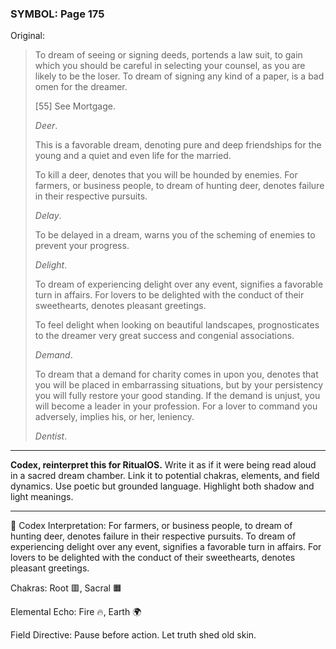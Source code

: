 ### SYMBOL: Page 175

Original:
> To dream of seeing or signing deeds, portends a law suit,
> to gain which you should be careful in selecting your counsel,
> as you are likely to be the loser. To dream of signing any kind
> of a paper, is a bad omen for the dreamer.
> 
> 
> 
> [55] See Mortgage.
> 
> 
> _Deer_.
> 
> 
> This is a favorable dream, denoting pure and deep friendships
> for the young and a quiet and even life for the married.
> 
> 
> To kill a deer, denotes that you will be hounded by enemies.
> For farmers, or business people, to dream of hunting deer,
> denotes failure in their respective pursuits.
> 
> 
> _Delay_.
> 
> 
> To be delayed in a dream, warns you of the scheming of enemies
> to prevent your progress.
> 
> 
> _Delight_.
> 
> 
> To dream of experiencing delight over any event, signifies a favorable turn
> in affairs. For lovers to be delighted with the conduct of their sweethearts,
> denotes pleasant greetings.
> 
> 
> To feel delight when looking on beautiful landscapes, prognosticates to
> the dreamer very great success and congenial associations.
> 
> 
> _Demand_.
> 
> 
> To dream that a demand for charity comes in upon you,
> denotes that you will be placed in embarrassing situations,
> but by your persistency you will fully restore your good standing.
> If the demand is unjust, you will become a leader in your profession.
> For a lover to command you adversely, implies his, or her, leniency.
> 
> 
> _Dentist_.

---

**Codex, reinterpret this for RitualOS.**
Write it as if it were being read aloud in a sacred dream chamber.
Link it to potential chakras, elements, and field dynamics.
Use poetic but grounded language.
Highlight both shadow and light meanings.

---

🔁 Codex Interpretation:
For farmers, or business people, to dream of hunting deer, denotes failure in their respective pursuits. To dream of experiencing delight over any event, signifies a favorable turn in affairs. For lovers to be delighted with the conduct of their sweethearts, denotes pleasant greetings.

Chakras: Root 🟥, Sacral 🟧

Elemental Echo: Fire 🔥, Earth 🌍

Field Directive: Pause before action. Let truth shed old skin.
